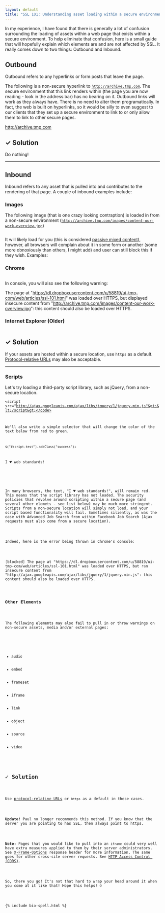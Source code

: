 ```yaml
---
layout: default
title: "SSL 101: Understanding asset loading within a secure environment"
---
```


In my experience, I have  found that there is generally a lot of confusion surrounding the loading of assets within a web page that exists within a secure environment. To help eliminate that confusion, here is a small guide that will hopefully explain which elements are and are not affected by SSL. It really comes down to two things: Outbound and Inbound.

## Outbound

Outbound refers to any hyperlinks or form posts that leave the page.

The following is a non-secure hyperlink to <code>http://archive.tmp.com</code>. The secure environment that this link renders within (the page you are now reading - look in the address bar) has no bearing on it. Outbound links will work as they always have. There is no need to alter them programatically. In fact, the web is built on hyperlinks, so it would be silly to even suggest to our clients that they set up a secure environment to link to or only allow them to link to other secure pages.

<a href="http://archive.tmp.com">http://archive.tmp.com</a>

## &#10003; Solution

Do nothing!

<hr/>

## Inbound

Inbound refers to any asset that is pulled into and contributes to the rendering of that page. A couple of inbound examples include:

### Images

The following image (that is one crazy looking contraption) is loaded in from a non-secure environment (<code>http://archive.tmp.com/images/content-our-work-overview.jpg</code>)

<img src="http://archive.tmp.com/images/content-our-work-overview.jpg" alt=""/>

It will likely load for you (this is considered <a href="https://developer.mozilla.org/en-US/docs/Security/MixedContent#Mixed_passive.2Fdisplay_content">passive mixed content</a>), however, all browsers will complain about it in some form or another (some more obnoxiously than others, I might add) and user can still block this if they wish. Examples:

### Chrome

<img src="https://dl.dropboxusercontent.com/u/58819/ui-tmp-com/web/img/security-chrome.png" alt=""/>

In console, you will also see the following warning:

The page at "https://dl.dropboxusercontent.com/u/58819/ui-tmp-com/web/articles/ssl-101.html" was loaded over HTTPS, but displayed insecure content from "http://archive.tmp.com/images/content-our-work-overview.jpg": this content should also be loaded over HTTPS.

### Internet Explorer (Older)

<img src="https://dl.dropboxusercontent.com/u/58819/ui-tmp-com/web/img/security-ie.jpg" alt=""/>

## &#10003; Solution

If your assets are hosted within a secure location, use <code>https</code> as a default. <a href="http://www.paulirish.com/2010/the-protocol-relative-url/">Protocol-relative URLs</a> may also be acceptable.

<hr/>

### Scripts

Let's try loading a third-party script library, such as jQuery, from a non-secure location.

<script src="http://ajax.googleapis.com/ajax/libs/jquery/1/jquery.min.js"></script>

<code>&lt;script src="http://ajax.googleapis.com/ajax/libs/jquery/1/jquery.min.js"&gt;&lt;/script&gt;</code>

We'll also write a simple selector that will change the color of the text below from red to green.

<code>$("#script-test").addClass("success");</code>

<p id="script-test">I &#9829; web standards!</p>

<script>$("#script-test").addClass("success");</script>

<p>In many browsers, the text, "I &#9829; web standards!", will remain red. This means that the script library has not loaded. The security policies that revolve around scripting within a secure page (and several other elemets - see list below) may be much more stringent. Scripts from a non-secure location will simply not load, and your script based functionality will fail. Sometimes siliently, as was the case with Advanced Job Search from within Facebook Job Search (Ajax requests must also come from a secure location).</p>

<p>Indeed, here is the error being thrown in Chrome's console:</p>

<p class="alert">[blocked] The page at "https://dl.dropboxusercontent.com/u/58819/ui-tmp-com/web/articles/ssl-101.html" was loaded over HTTPS, but ran insecure content from "http://ajax.googleapis.com/ajax/libs/jquery/1/jquery.min.js": this content should also be loaded over HTTPS.</p>

<h3>Other Elements</h3>

<p>The following elements may also fail to pull in or throw warnings on non-secure assets, media and/or external pages:</p>

<ul>
	<li>audio</li>
	<li>embed</li>
	<li>frameset</li>
	<li>iframe</li>
	<li>link</li>
	<li>object</li>
	<li>source</li>
	<li>video</li>
</ul>

<h2 class="hdr-solution">&#10003; Solution</h2>

<p>Use <a href="http://www.paulirish.com/2010/the-protocol-relative-url/">protocol-relative URLs</a> or <code>https</code> as a default in these cases.</p>

<p><strong>Update!</strong> Paul no longer recommends this method. If you know that the server you are pointing to has SSL, then always point to https.</p>

<p><b>Note:</b> Pages that you would like to pull into an <code>iframe</code> could very well have extra measures applied to them by their server administrators. See <a href="https://developer.mozilla.org/en-US/docs/Web/HTTP/X-Frame-Options">X-Frame-Options</a> response header for more information. The same goes for other cross-site server requests. See <a href="https://developer.mozilla.org/en-US/docs/Web/HTTP/Access_control_CORS">HTTP Access Control (CORS)</a>.</p>

<p>So, there you go! It's not that hard to wrap your head around it when you come at it like that! Hope this helps! &#9786;</p>

{% include bio-spell.html %} 